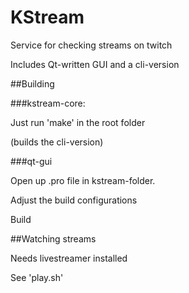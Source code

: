 # KStream

Service for checking streams on twitch

Includes Qt-written GUI and a cli-version


##Building

###kstream-core:

Just run 'make' in the root folder

(builds the cli-version)


###qt-gui

Open up .pro file in kstream-folder.

Adjust the build configurations

Build


##Watching streams

Needs livestreamer installed

See 'play.sh'
